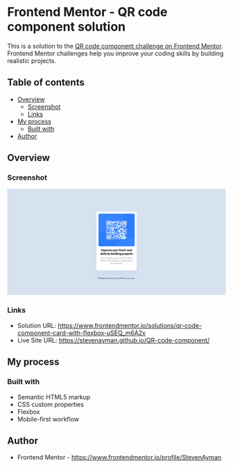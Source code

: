 # Frontend Mentor - QR code component solution

This is a solution to the [QR code component challenge on Frontend Mentor](https://www.frontendmentor.io/challenges/qr-code-component-iux_sIO_H). Frontend Mentor challenges help you improve your coding skills by building realistic projects. 

## Table of contents

- [Overview](#overview)
  - [Screenshot](#screenshot)
  - [Links](#links)
- [My process](#my-process)
  - [Built with](#built-with)
- [Author](#author)


## Overview

### Screenshot

![Design preview for the QR code component coding challenge](./design/desktop-preview.png)

### Links

- Solution URL: https://www.frontendmentor.io/solutions/qr-code-component-card-with-flexbox-uSEQ_m6A2x
- Live Site URL: https://stevenayman.github.io/QR-code-component/

## My process

### Built with

- Semantic HTML5 markup
- CSS custom properties
- Flexbox
- Mobile-first workflow


## Author

- Frontend Mentor - https://www.frontendmentor.io/profile/StevenAyman


